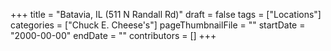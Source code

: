 +++
title = "Batavia, IL (511 N Randall Rd)"
draft = false
tags = ["Locations"]
categories = ["Chuck E. Cheese's"]
pageThumbnailFile = ""
startDate = "2000-00-00"
endDate = ""
contributors = []
+++

